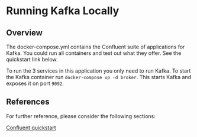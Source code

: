 # Running Kafka Locally

## Overview 
The docker-compose.yml contains the Confluent suite of applications for Kafka.  You could run all containers 
and test out what they offer.  See the quickstart link below.

To run the 3 services in this application you only need to run Kafka.  To start the Kafka container run
`docker-compose up -d broker`.  This starts Kafka and exposes it on port `9092`.  




## References

For further reference, please consider the following sections:

[Confluent quickstart](https://docs.confluent.io/platform/current/platform-quickstart.html)



